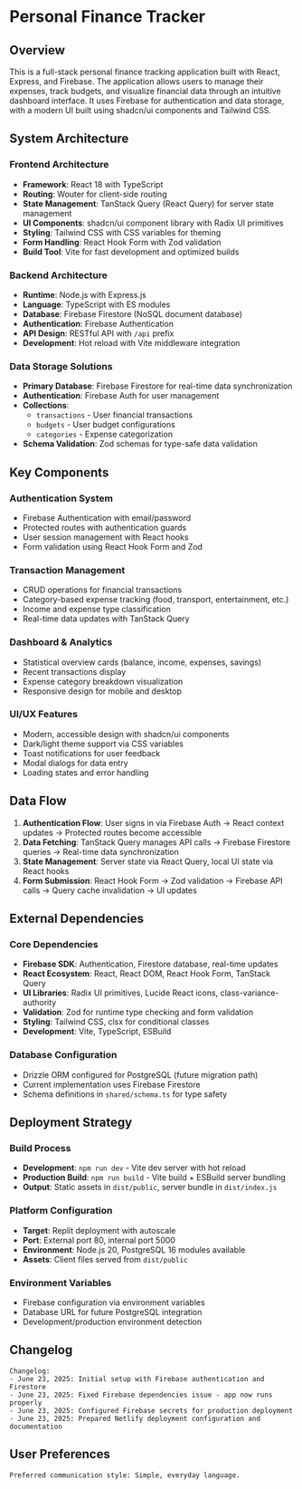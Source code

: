 # Personal Finance Tracker

## Overview

This is a full-stack personal finance tracking application built with React, Express, and Firebase. The application allows users to manage their expenses, track budgets, and visualize financial data through an intuitive dashboard interface. It uses Firebase for authentication and data storage, with a modern UI built using shadcn/ui components and Tailwind CSS.

## System Architecture

### Frontend Architecture
- **Framework**: React 18 with TypeScript
- **Routing**: Wouter for client-side routing
- **State Management**: TanStack Query (React Query) for server state management
- **UI Components**: shadcn/ui component library with Radix UI primitives
- **Styling**: Tailwind CSS with CSS variables for theming
- **Form Handling**: React Hook Form with Zod validation
- **Build Tool**: Vite for fast development and optimized builds

### Backend Architecture
- **Runtime**: Node.js with Express.js
- **Language**: TypeScript with ES modules
- **Database**: Firebase Firestore (NoSQL document database)
- **Authentication**: Firebase Authentication
- **API Design**: RESTful API with `/api` prefix
- **Development**: Hot reload with Vite middleware integration

### Data Storage Solutions
- **Primary Database**: Firebase Firestore for real-time data synchronization
- **Authentication**: Firebase Auth for user management
- **Collections**: 
  - `transactions` - User financial transactions
  - `budgets` - User budget configurations
  - `categories` - Expense categorization
- **Schema Validation**: Zod schemas for type-safe data validation

## Key Components

### Authentication System
- Firebase Authentication with email/password
- Protected routes with authentication guards
- User session management with React hooks
- Form validation using React Hook Form and Zod

### Transaction Management
- CRUD operations for financial transactions
- Category-based expense tracking (food, transport, entertainment, etc.)
- Income and expense type classification
- Real-time data updates with TanStack Query

### Dashboard & Analytics
- Statistical overview cards (balance, income, expenses, savings)
- Recent transactions display
- Expense category breakdown visualization
- Responsive design for mobile and desktop

### UI/UX Features
- Modern, accessible design with shadcn/ui components
- Dark/light theme support via CSS variables
- Toast notifications for user feedback
- Modal dialogs for data entry
- Loading states and error handling

## Data Flow

1. **Authentication Flow**: User signs in via Firebase Auth → React context updates → Protected routes become accessible
2. **Data Fetching**: TanStack Query manages API calls → Firebase Firestore queries → Real-time data synchronization
3. **State Management**: Server state via React Query, local UI state via React hooks
4. **Form Submission**: React Hook Form → Zod validation → Firebase API calls → Query cache invalidation → UI updates

## External Dependencies

### Core Dependencies
- **Firebase SDK**: Authentication, Firestore database, real-time updates
- **React Ecosystem**: React, React DOM, React Hook Form, TanStack Query
- **UI Libraries**: Radix UI primitives, Lucide React icons, class-variance-authority
- **Validation**: Zod for runtime type checking and form validation
- **Styling**: Tailwind CSS, clsx for conditional classes
- **Development**: Vite, TypeScript, ESBuild

### Database Configuration
- Drizzle ORM configured for PostgreSQL (future migration path)
- Current implementation uses Firebase Firestore
- Schema definitions in `shared/schema.ts` for type safety

## Deployment Strategy

### Build Process
- **Development**: `npm run dev` - Vite dev server with hot reload
- **Production Build**: `npm run build` - Vite build + ESBuild server bundling
- **Output**: Static assets in `dist/public`, server bundle in `dist/index.js`

### Platform Configuration
- **Target**: Replit deployment with autoscale
- **Port**: External port 80, internal port 5000
- **Environment**: Node.js 20, PostgreSQL 16 modules available
- **Assets**: Client files served from `dist/public`

### Environment Variables
- Firebase configuration via environment variables
- Database URL for future PostgreSQL integration
- Development/production environment detection

## Changelog

```
Changelog:
- June 23, 2025: Initial setup with Firebase authentication and Firestore
- June 23, 2025: Fixed Firebase dependencies issue - app now runs properly
- June 23, 2025: Configured Firebase secrets for production deployment
- June 23, 2025: Prepared Netlify deployment configuration and documentation
```

## User Preferences

```
Preferred communication style: Simple, everyday language.
```